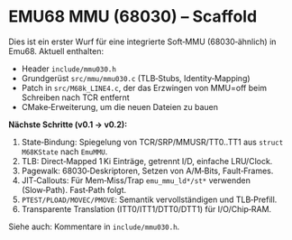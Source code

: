 # EMU68 MMU (68030) – Scaffold

Dies ist ein erster Wurf für eine integrierte Soft‑MMU (68030‑ähnlich) in Emu68.
Aktuell enthalten:
- Header `include/mmu030.h`
- Grundgerüst `src/mmu/mmu030.c` (TLB‑Stubs, Identity‑Mapping)
- Patch in `src/M68k_LINE4.c`, der das Erzwingen von MMU=off beim Schreiben nach TCR entfernt
- CMake‑Erweiterung, um die neuen Dateien zu bauen

**Nächste Schritte (v0.1 → v0.2):**
1. State‑Bindung: Spiegelung von TCR/SRP/MMUSR/TT0..TT1 aus `struct M68KState` nach `EmuMMU`.
2. TLB: Direct‑Mapped 1 Ki Einträge, getrennt I/D, einfache LRU/Clock.
3. Pagewalk: 68030‑Deskriptoren, Setzen von A/M‑Bits, Fault‑Frames.
4. JIT‑Callouts: Für Mem‑Miss/Trap `emu_mmu_ld*/st*` verwenden (Slow‑Path). Fast‑Path folgt.
5. `PTEST/PLOAD/MOVEC/PMOVE`: Semantik vervollständigen und TLB‑Prefill.
6. Transparente Translation (ITT0/ITT1/DTT0/DTT1) für I/O/Chip‑RAM.

Siehe auch: Kommentare in `include/mmu030.h`.
